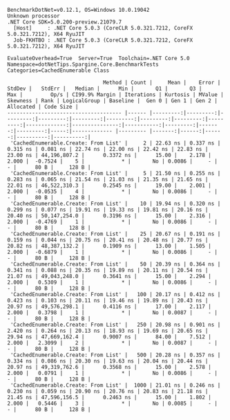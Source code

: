 
    BenchmarkDotNet=v0.12.1, OS=Windows 10.0.19042
    Unknown processor
    .NET Core SDK=5.0.200-preview.21079.7
      [Host]     : .NET Core 5.0.3 (CoreCLR 5.0.321.7212, CoreFX 5.0.321.7212), X64 RyuJIT
      Job-FKHTBO : .NET Core 5.0.3 (CoreCLR 5.0.321.7212, CoreFX 5.0.321.7212), X64 RyuJIT

    EvaluateOverhead=True  Server=True  Toolchain=.NET Core 5.0  
    Namespace=dotNetTips.Spargine.Core.BenchmarkTests  Categories=CachedEnumerable Class  

                                   Method | Count |     Mean |    Error |   StdDev |   StdErr |   Median |      Min |       Q1 |       Q3 |      Max |         Op/s | CI99.9% Margin | Iterations | Kurtosis | MValue | Skewness | Rank | LogicalGroup | Baseline |  Gen 0 | Gen 1 | Gen 2 | Allocated | Code Size |
    ------------------------------------- |------ |---------:|---------:|---------:|---------:|---------:|---------:|---------:|---------:|---------:|-------------:|---------------:|-----------:|---------:|-------:|---------:|-----:|------------- |--------- |-------:|------:|------:|----------:|----------:|
     'CachedEnumerable.Create: From List' |     2 | 22.63 ns | 0.337 ns | 0.315 ns | 0.081 ns | 22.74 ns | 22.00 ns | 22.42 ns | 22.83 ns | 23.00 ns | 44,196,807.2 |      0.3372 ns |      15.00 |    2.178 |  2.000 |  -0.7524 |    5 |            * |       No | 0.0086 |     - |     - |      80 B |     128 B |
     'CachedEnumerable.Create: From List' |     5 | 21.50 ns | 0.255 ns | 0.283 ns | 0.065 ns | 21.54 ns | 21.03 ns | 21.35 ns | 21.65 ns | 22.01 ns | 46,522,310.3 |      0.2545 ns |      19.00 |    2.001 |  2.000 |  -0.0535 |    4 |            * |       No | 0.0086 |     - |     - |      80 B |     128 B |
     'CachedEnumerable.Create: From List' |    10 | 19.94 ns | 0.320 ns | 0.299 ns | 0.077 ns | 19.91 ns | 19.33 ns | 19.81 ns | 20.16 ns | 20.40 ns | 50,147,254.0 |      0.3196 ns |      15.00 |    2.316 |  2.000 |  -0.4769 |    1 |            * |       No | 0.0086 |     - |     - |      80 B |     128 B |
     'CachedEnumerable.Create: From List' |    25 | 20.67 ns | 0.191 ns | 0.159 ns | 0.044 ns | 20.75 ns | 20.41 ns | 20.48 ns | 20.77 ns | 20.82 ns | 48,387,132.2 |      0.1909 ns |      13.00 |    1.505 |  2.000 |  -0.6879 |    1 |            * |       No | 0.0086 |     - |     - |      80 B |     128 B |
     'CachedEnumerable.Create: From List' |    50 | 20.39 ns | 0.364 ns | 0.341 ns | 0.088 ns | 20.35 ns | 19.89 ns | 20.11 ns | 20.54 ns | 21.07 ns | 49,043,248.0 |      0.3641 ns |      15.00 |    2.294 |  2.000 |   0.5309 |    1 |            * |       No | 0.0086 |     - |     - |      80 B |     128 B |
     'CachedEnumerable.Create: From List' |   100 | 20.17 ns | 0.412 ns | 0.423 ns | 0.103 ns | 20.11 ns | 19.46 ns | 19.89 ns | 20.43 ns | 20.97 ns | 49,576,298.1 |      0.4116 ns |      17.00 |    2.117 |  2.000 |   0.3798 |    1 |            * |       No | 0.0087 |     - |     - |      80 B |     128 B |
     'CachedEnumerable.Create: From List' |   250 | 20.98 ns | 0.901 ns | 2.420 ns | 0.264 ns | 20.13 ns | 18.93 ns | 19.69 ns | 20.65 ns | 29.94 ns | 47,669,162.4 |      0.9007 ns |      84.00 |    7.512 |  2.000 |   2.3099 |    2 |            * |       No | 0.0087 |     - |     - |      80 B |     128 B |
     'CachedEnumerable.Create: From List' |   500 | 20.28 ns | 0.357 ns | 0.334 ns | 0.086 ns | 20.30 ns | 19.63 ns | 20.04 ns | 20.44 ns | 20.97 ns | 49,319,762.6 |      0.3568 ns |      15.00 |    2.578 |  2.000 |   0.0791 |    1 |            * |       No | 0.0086 |     - |     - |      80 B |     128 B |
     'CachedEnumerable.Create: From List' |  1000 | 21.01 ns | 0.246 ns | 0.230 ns | 0.059 ns | 20.90 ns | 20.76 ns | 20.83 ns | 21.18 ns | 21.45 ns | 47,596,156.5 |      0.2463 ns |      15.00 |    1.802 |  2.000 |   0.5446 |    3 |            * |       No | 0.0085 |     - |     - |      80 B |     128 B |
